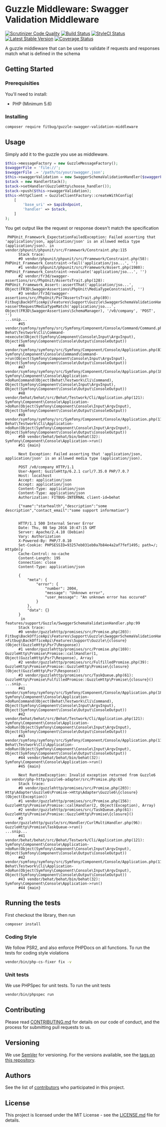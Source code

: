 # Guzzle Middleware: Swagger Validation Middleware

[![Scrutinizer Code Quality](https://scrutinizer-ci.com/g/fitbug/guzzle-swagger-validation-middleware/badges/quality-score.png?b=master)](https://scrutinizer-ci.com/g/fitbug/guzzle-swagger-validation-middleware/?branch=master)
[![Build Status](https://travis-ci.org/fitbug/guzzle-swagger-validation-middleware.svg?branch=master)](https://travis-ci.org/fitbug/guzzle-swagger-validation-middleware)
[![StyleCI Status](https://styleci.io/repos/70977859/shield)](https://styleci.io/repos/70977859)
[![Latest Stable Version](https://poser.pugx.org/fitbug/guzzle-swagger-validation-middleware/v/stable)](https://packagist.org/packages/fitbug/guzzle-swagger-validation-middleware)
[![Coverage Status](https://coveralls.io/repos/github/fitbug/guzzle-swagger-validation-middleware/badge.svg?branch=master)](https://coveralls.io/github/fitbug/guzzle-swagger-validation-middleware?branch=master)

A guzzle middleware that can be used to validate if requests and 
responses match what is defined in the schema

## Getting Started

### Prerequisities

You'll need to install:

 * PHP (Minimum 5.6)

### Installing

```bash
composer require fitbug/guzzle-swagger-validation-middleware
```

## Usage

Simply add it to the guzzle you use as middleware.

```php
$this->messageFactory = new GuzzleMessageFactory();
$swaggerFile = 'file://';
$swaggerFile .= '/path/to/your/swagger.json';
$this->swaggerValidation = new SwaggerSchemaValidationHandler($swaggerFile);
$stack = new HandlerStack();
$stack->setHandler(GuzzleHttp\choose_handler());
$stack->push($this->swaggerValidation);
$this->httpClient = GuzzleClientFactory::createWithConfig(
    [
        'base_uri' => $apiEndpoint,
        'handler' => $stack,
    ]
);
```

You get output like the request or response doesn't match the specification

```
 PHPUnit_Framework_ExpectationFailedException: Failed asserting that 'application/json, application/json' is an allowed media type (application/json). in vendor/phpunit/phpunit/src/Framework/Constraint.php:115
      Stack trace:
      #0 vendor/phpunit/phpunit/src/Framework/Constraint.php(58): PHPUnit_Framework_Constraint->fail('application/jso...', '')
      #1 vendor/phpunit/phpunit/src/Framework/Assert.php(1980): PHPUnit_Framework_Constraint->evaluate('application/jso...', '')
      #2 vendor/fr3d/swagger-assertions/src/PhpUnit/AssertsTrait.php(128): PHPUnit_Framework_Assert::assertThat('application/jso...', Object(FR3D\SwaggerAssertions\PhpUnit\MediaTypeConstraint), '')
      #3 vendor/fr3d/swagger-assertions/src/PhpUnit/Psr7AssertsTrait.php(89): Fitbug\BackOfficeApi\Features\Support\Guzzle\SwaggerSchemaValidationHandler->assertRequestMediaTypeMatch('application/jso...', Object(FR3D\SwaggerAssertions\SchemaManager), '/v0/company', 'POST', '')
...snip...
      #45 vendor/symfony/symfony/src/Symfony/Component/Console/Command/Command.php(256): Behat\Testwork\Cli\Command->execute(Object(Symfony\Component\Console\Input\ArgvInput), Object(Symfony\Component\Console\Output\ConsoleOutput))
      #46 vendor/symfony/symfony/src/Symfony/Component/Console/Application.php(818): Symfony\Component\Console\Command\Command->run(Object(Symfony\Component\Console\Input\ArgvInput), Object(Symfony\Component\Console\Output\ConsoleOutput))
      #47 vendor/symfony/symfony/src/Symfony/Component/Console/Application.php(186): Symfony\Component\Console\Application->doRunCommand(Object(Behat\Testwork\Cli\Command), Object(Symfony\Component\Console\Input\ArgvInput), Object(Symfony\Component\Console\Output\ConsoleOutput))
      #48 vendor/behat/behat/src/Behat/Testwork/Cli/Application.php(121): Symfony\Component\Console\Application->doRun(Object(Symfony\Component\Console\Input\ArgvInput), Object(Symfony\Component\Console\Output\ConsoleOutput))
      #49 vendor/symfony/symfony/src/Symfony/Component/Console/Application.php(117): Behat\Testwork\Cli\Application->doRun(Object(Symfony\Component\Console\Input\ArgvInput), Object(Symfony\Component\Console\Output\ConsoleOutput))
      #50 vendor/behat/behat/bin/behat(32): Symfony\Component\Console\Application->run()
      #51 {main}
      
      Next Exception: Failed asserting that 'application/json, application/json' is an allowed media type (application/json).
      
      POST /v0/company HTTP/1.1
      User-Agent: GuzzleHttp/6.2.1 curl/7.35.0 PHP/7.0.7
      Host: localhost
      Accept: application/json
      Accept: application/json
      Content-Type: application/json
      Content-Type: application/json
      Authorization: FITBUG-INTERNAL client-id=behat
      
      {"name":"starhealth","description":"some description","contact_email":"some support information"}
      
      
      HTTP/1.1 500 Internal Server Error
      Date: Thu, 08 Sep 2016 10:47:15 GMT
      Server: Apache/2.4.10 (Debian)
      Vary: Authorization
      X-Powered-By: PHP/7.0.10
      Set-Cookie: PHPSESSID=93257eb031eb0a7b84e4a2af7fef1495; path=/; HttpOnly
      Cache-Control: no-cache
      Content-Length: 195
      Connection: close
      Content-Type: application/json
      
      {
          "meta": {
              "error": {
                  "number": 2004,
                  "message": "Unknown error",
                  "user_message": "An unknown error has occured"
              }
          },
          "data": {}
      }
       in features/support/Guzzle/SwaggerSchemaValidationHandler.php:99
      Stack trace:
      #0 vendor/guzzlehttp/promises/src/Promise.php(203): Fitbug\BackOfficeApi\Features\Support\Guzzle\SwaggerSchemaValidationHandler->Fitbug\BackOfficeApi\Features\Support\Guzzle\{closure}(Object(GuzzleHttp\Psr7\Response))
      #1 vendor/guzzlehttp/promises/src/Promise.php(169): GuzzleHttp\Promise\Promise::callHandler(1, Object(GuzzleHttp\Psr7\Response), Array)
      #2 vendor/guzzlehttp/promises/src/FulfilledPromise.php(39): GuzzleHttp\Promise\Promise::GuzzleHttp\Promise\{closure}(Object(GuzzleHttp\Psr7\Response))
      #3 vendor/guzzlehttp/promises/src/TaskQueue.php(61): GuzzleHttp\Promise\FulfilledPromise::GuzzleHttp\Promise\{closure}()
...snip...
      #41 vendor/symfony/symfony/src/Symfony/Component/Console/Application.php(186): Symfony\Component\Console\Application->doRunCommand(Object(Behat\Testwork\Cli\Command), Object(Symfony\Component\Console\Input\ArgvInput), Object(Symfony\Component\Console\Output\ConsoleOutput))
      #42 vendor/behat/behat/src/Behat/Testwork/Cli/Application.php(121): Symfony\Component\Console\Application->doRun(Object(Symfony\Component\Console\Input\ArgvInput), Object(Symfony\Component\Console\Output\ConsoleOutput))
      #43 vendor/symfony/symfony/src/Symfony/Component/Console/Application.php(117): Behat\Testwork\Cli\Application->doRun(Object(Symfony\Component\Console\Input\ArgvInput), Object(Symfony\Component\Console\Output\ConsoleOutput))
      #44 vendor/behat/behat/bin/behat(32): Symfony\Component\Console\Application->run()
      #45 {main}
      
      Next RuntimeException: Invalid exception returned from Guzzle6 in vendor/php-http/guzzle6-adapter/src/Promise.php:65
      Stack trace:
      #0 vendor/guzzlehttp/promises/src/Promise.php(203): Http\Adapter\Guzzle6\Promise->Http\Adapter\Guzzle6\{closure}(Object(Exception))
      #1 vendor/guzzlehttp/promises/src/Promise.php(156): GuzzleHttp\Promise\Promise::callHandler(2, Object(Exception), Array)
      #2 vendor/guzzlehttp/promises/src/TaskQueue.php(61): GuzzleHttp\Promise\Promise::GuzzleHttp\Promise\{closure}()
      #3 vendor/guzzlehttp/guzzle/src/Handler/CurlMultiHandler.php(96): GuzzleHttp\Promise\TaskQueue->run()
...snip...
      #41 vendor/behat/behat/src/Behat/Testwork/Cli/Application.php(121): Symfony\Component\Console\Application->doRun(Object(Symfony\Component\Console\Input\ArgvInput), Object(Symfony\Component\Console\Output\ConsoleOutput))
      #42 vendor/symfony/symfony/src/Symfony/Component/Console/Application.php(117): Behat\Testwork\Cli\Application->doRun(Object(Symfony\Component\Console\Input\ArgvInput), Object(Symfony\Component\Console\Output\ConsoleOutput))
      #43 vendor/behat/behat/bin/behat(32): Symfony\Component\Console\Application->run()
      #44 {main}
```

## Running the tests

First checkout the library, then run

```bash
composer install
```

### Coding Style

We follow PSR2, and also enforce PHPDocs on all functions. To run the tests for coding style violations

```bash
vendor/bin/php-cs-fixer fix -v
```

### Unit tests

We use PHPSpec for unit tests. To run the unit tests

```bash
vendor/bin/phpspec run
```

## Contributing

Please read [CONTRIBUTING.md](CONTRIBUTING.md) for details on our code
of conduct, and the process for submitting pull requests to us.

## Versioning

We use [SemVer](http://semver.org/) for versioning. For the versions
available, see the [tags on this repository](https://github.com/fitbug/guzzle-swagger-validation-middleware/tags).

## Authors

See the list of [contributors](https://github.com/fitbug/guzzle-swagger-validation-middleware/contributors) who participated in this project.

## License

This project is licensed under the MIT License - see the [LICENSE.md](LICENSE.md) file for details.
